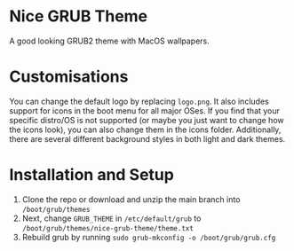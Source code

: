 # Nice GRUB Theme
 A good looking GRUB2 theme with MacOS wallpapers. 

# Customisations
 You can change the default logo by replacing `logo.png`. It also includes support for icons in the boot menu for all major OSes. If you find that your specific distro/OS is not supported (or maybe you just want to change how the icons look), you can also change them in the icons folder. Additionally, there are several different background styles in both light and dark themes.

# Installation and Setup
1. Clone the repo or download and unzip the main branch into `/boot/grub/themes`
2. Next, change `GRUB_THEME` in `/etc/default/grub` to `/boot/grub/themes/nice-grub-theme/theme.txt`
3. Rebuild grub by running `sudo grub-mkconfig -o /boot/grub/grub.cfg`
